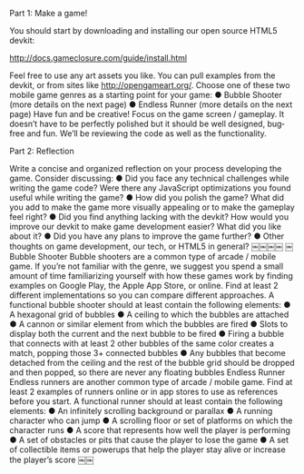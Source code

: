 
Part 1: Make a game!

You should start by downloading and installing our open source HTML5 devkit:

http://docs.gameclosure.com/guide/install.html

Feel free to use any art assets you like. You can pull examples from the devkit, or from sites like http://opengameart.org/.
Choose one of these two mobile game genres as a starting point for your game:
● Bubble Shooter (more details on the next page)
● Endless Runner (more details on the next page)
Have fun and be creative! Focus on the game screen / gameplay. It doesn’t have to be perfectly polished but it should be well designed, bug­free and fun. We’ll be reviewing the code as well as the functionality.

Part 2: Reflection

Write a concise and organized reflection on your process developing the game. Consider discussing:
● Did you face any technical challenges while writing the game code? Were there any JavaScript optimizations you found useful while writing the game?
● How did you polish the game? What did you add to make the game more visually appealing or to make the gameplay feel right?
● Did you find anything lacking with the devkit? How would you improve our devkit to make game development easier? What did you like about it?
● Did you have any plans to improve the game further?
● Other thoughts on game development, our tech, or HTML5 in general?
￼￼￼￼
￼Bubble Shooter
Bubble shooters are a common type of arcade / mobile game. If you’re not familiar with the genre, we suggest you spend a small amount of time familiarizing yourself with how these games work by finding examples on Google Play, the Apple App Store, or online. Find at least 2 different implementations so you can compare different approaches.
A functional bubble shooter should at least contain the following elements:
● A hexagonal grid of bubbles
● A ceiling to which the bubbles are attached
● A cannon or similar element from which the bubbles are fired
● Slots to display both the current and the next bubble to be fired
● Firing a bubble that connects with at least 2 other bubbles of the same color creates
a match, popping those 3+ connected bubbles
● Any bubbles that become detached from the ceiling and the rest of the bubble grid
should be dropped and then popped, so there are never any floating bubbles
Endless Runner
Endless runners are another common type of arcade / mobile game. Find at least 2 examples of runners online or in app stores to use as references before you start.
A functional runner should at least contain the following elements:
● An infinitely scrolling background or parallax
● A running character who can jump
● A scrolling floor or set of platforms on which the character runs
● A score that represents how well the player is performing
● A set of obstacles or pits that cause the player to lose the game
● A set of collectible items or power­ups that help the player stay alive or increase the
player’s score
￼￼
